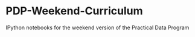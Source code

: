 PDP-Weekend-Curriculum
======================

IPython notebooks for the weekend version of the Practical Data Program
